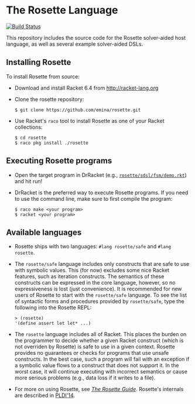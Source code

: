 The Rosette Language
====================

[![Build Status](https://travis-ci.org/emina/rosette.svg?branch=master)](https://travis-ci.org/emina/rosette)

This repository includes the source code for the Rosette solver-aided host language, as well as several example
solver-aided DSLs.

## Installing Rosette

To install Rosette from source:

* Download and install Racket 6.4 from http://racket-lang.org

* Clone the rosette repository:

  `$ git clone https://github.com/emina/rosette.git`
  
* Use Racket's `raco` tool to install Rosette as one of your Racket collections:

  `$ cd rosette`  
  `$ raco pkg install ./rosette`  
  
## Executing Rosette programs

* Open the target program in DrRacket (e.g., [`rosette/sdsl/fsm/demo.rkt`](https://github.com/emina/rosette/blob/master/sdsl/fsm/demo.rkt))
  and hit run!

* DrRacket is the preferred way to execute Rosette programs.  If you
  need to use the command line, make sure to first compile the program:

  `$ raco make <your program>`  
  `$ racket <your program>`  

## Available languages

* Rosette ships with two languages: `#lang rosette/safe` and  `#lang rosette`.

* The `rosette/safe` language includes only constructs that are safe to
  use with symbolic values.  This (for now) excludes some nice Racket
  features, such as iteration constructs.  The semantics of these
  constructs can be expressed in the core language, however, so no
  expressiveness is lost (just convenience).  It is recommended for
  new users of Rosette to start with the `rosette/safe` language.  To
  see the list of syntactic forms and procedures provided by
  `rosette/safe`, type the following into the Rosette REPL:
  
  `> (rosette)`  
  `'(define assert let let* ...)`

* The `rosette` language includes all of Racket.  This places the burden
  on the programmer to decide whether a given Racket construct (which
  is not overriden by Rosette) is safe to use in a given context.
  Rosette provides no guarantees or checks for programs that use
  unsafe constructs.  In the best case, such a program will fail with
  an exception if a symbolic value flows to a construct that does not
  support it.  In the worst case, it will continue executing with
  incorrect semantics or cause more serious problems (e.g., data loss if 
  it writes to a file).

* For more on using Rosette, see [_The Rosette Guide_][1].  Rosette's internals are described in [PLDI'14][2].
  
[1]: http://emina.github.io/rosette/doc/rosette-guide/index.html
[2]: http://dl.acm.org/citation.cfm?id=2594340


  
  